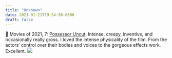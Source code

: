 ```yaml
---
title: "Unknown"
date: 2021-01-21T19:34:50-0600
draft: false
---
```


🎥 Movies of 2021, 7: [Possessor Uncut](https://www.imdb.com/title/tt5918982/). Intense, creepy, inventive, and occasionally really gross. I loved the intense physicality of the film. From the actors’ control over their bodies and voices to the gorgeous effects work. Excellent.
![](/images/2021/4f2034dc34.jpg)
